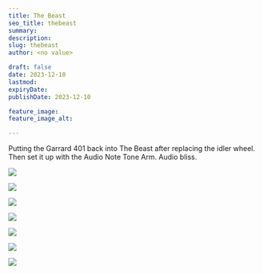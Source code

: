 ```yaml
---
title: The Beast
seo_title: thebeast
summary: 
description: 
slug: thebeast
author: <no value>

draft: false
date: 2023-12-10
lastmod: 
expiryDate: 
publishDate: 2023-12-10

feature_image: 
feature_image_alt: 

---
```

Putting the Garrard 401 back into The Beast after replacing the idler wheel. Then set it up with the Audio Note Tone Arm. Audio bliss.

![](/images/6013.jpeg) 

![](/images/6015.jpeg) 


![](/images/6009.jpeg) 

![](/images/6011.jpeg)


![](/images/6016.jpeg) 

![](/images/6017.jpeg) 

![](/images/6018.jpeg)